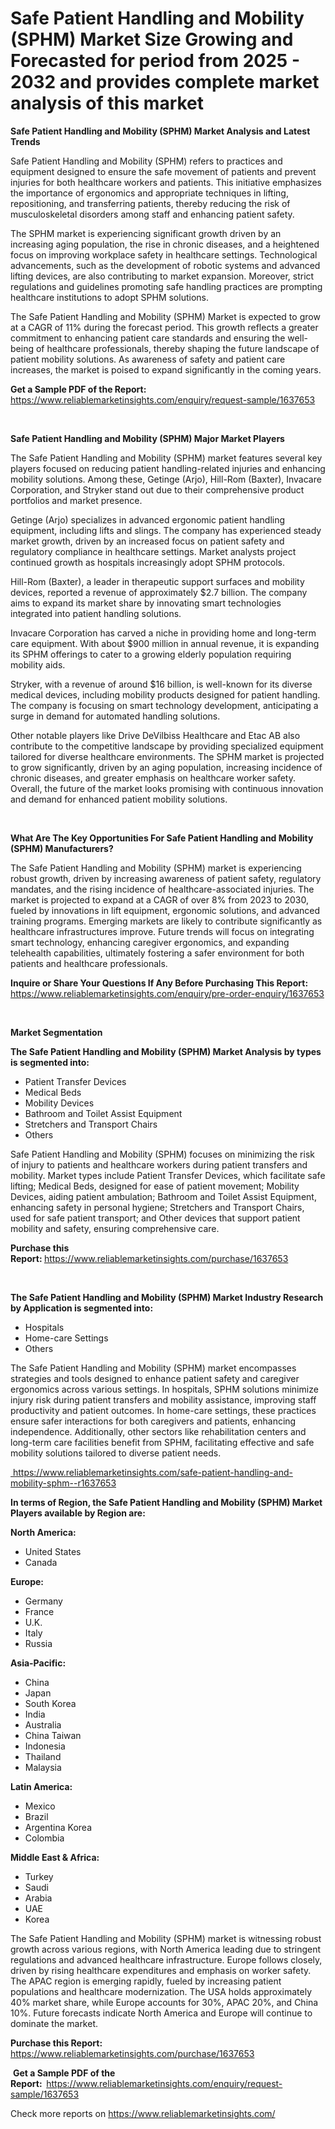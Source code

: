 <p><h1>Safe Patient Handling and Mobility (SPHM) Market Size Growing and Forecasted for period from 2025 - 2032 and provides complete market analysis of this market</h1></p><p><strong>Safe Patient Handling and Mobility (SPHM) Market Analysis and Latest Trends</strong></p>
<p><p>Safe Patient Handling and Mobility (SPHM) refers to practices and equipment designed to ensure the safe movement of patients and prevent injuries for both healthcare workers and patients. This initiative emphasizes the importance of ergonomics and appropriate techniques in lifting, repositioning, and transferring patients, thereby reducing the risk of musculoskeletal disorders among staff and enhancing patient safety.</p><p>The SPHM market is experiencing significant growth driven by an increasing aging population, the rise in chronic diseases, and a heightened focus on improving workplace safety in healthcare settings. Technological advancements, such as the development of robotic systems and advanced lifting devices, are also contributing to market expansion. Moreover, strict regulations and guidelines promoting safe handling practices are prompting healthcare institutions to adopt SPHM solutions.</p><p>The Safe Patient Handling and Mobility (SPHM) Market is expected to grow at a CAGR of 11% during the forecast period. This growth reflects a greater commitment to enhancing patient care standards and ensuring the well-being of healthcare professionals, thereby shaping the future landscape of patient mobility solutions. As awareness of safety and patient care increases, the market is poised to expand significantly in the coming years.</p></p>
<p><strong>Get a Sample PDF of the Report:&nbsp;</strong> <a href="https://www.reliablemarketinsights.com/enquiry/request-sample/1637653?utm_campaign=3268&utm_medium=2&utm_source=Github&utm_content=ia&utm_term=23032025&utm_id=safe-patient-handling-and-mobility-sphm">https://www.reliablemarketinsights.com/enquiry/request-sample/1637653</a></p>
<p>&nbsp;</p>
<p><strong>Safe Patient Handling and Mobility (SPHM) Major Market Players</strong></p>
<p><p>The Safe Patient Handling and Mobility (SPHM) market features several key players focused on reducing patient handling-related injuries and enhancing mobility solutions. Among these, Getinge (Arjo), Hill-Rom (Baxter), Invacare Corporation, and Stryker stand out due to their comprehensive product portfolios and market presence.</p><p>Getinge (Arjo) specializes in advanced ergonomic patient handling equipment, including lifts and slings. The company has experienced steady market growth, driven by an increased focus on patient safety and regulatory compliance in healthcare settings. Market analysts project continued growth as hospitals increasingly adopt SPHM protocols.</p><p>Hill-Rom (Baxter), a leader in therapeutic support surfaces and mobility devices, reported a revenue of approximately $2.7 billion. The company aims to expand its market share by innovating smart technologies integrated into patient handling solutions. </p><p>Invacare Corporation has carved a niche in providing home and long-term care equipment. With about $900 million in annual revenue, it is expanding its SPHM offerings to cater to a growing elderly population requiring mobility aids.</p><p>Stryker, with a revenue of around $16 billion, is well-known for its diverse medical devices, including mobility products designed for patient handling. The company is focusing on smart technology development, anticipating a surge in demand for automated handling solutions.</p><p>Other notable players like Drive DeVilbiss Healthcare and Etac AB also contribute to the competitive landscape by providing specialized equipment tailored for diverse healthcare environments. The SPHM market is projected to grow significantly, driven by an aging population, increasing incidence of chronic diseases, and greater emphasis on healthcare worker safety. Overall, the future of the market looks promising with continuous innovation and demand for enhanced patient mobility solutions.</p></p>
<p>&nbsp;</p>
<p><strong>What Are The Key Opportunities For Safe Patient Handling and Mobility (SPHM) Manufacturers?</strong></p>
<p><p>The Safe Patient Handling and Mobility (SPHM) market is experiencing robust growth, driven by increasing awareness of patient safety, regulatory mandates, and the rising incidence of healthcare-associated injuries. The market is projected to expand at a CAGR of over 8% from 2023 to 2030, fueled by innovations in lift equipment, ergonomic solutions, and advanced training programs. Emerging markets are likely to contribute significantly as healthcare infrastructures improve. Future trends will focus on integrating smart technology, enhancing caregiver ergonomics, and expanding telehealth capabilities, ultimately fostering a safer environment for both patients and healthcare professionals.</p></p>
<p><strong>Inquire or Share Your Questions If Any Before Purchasing This Report:</strong> <a href="https://www.reliablemarketinsights.com/enquiry/pre-order-enquiry/1637653?utm_campaign=3268&utm_medium=2&utm_source=Github&utm_content=ia&utm_term=23032025&utm_id=safe-patient-handling-and-mobility-sphm">https://www.reliablemarketinsights.com/enquiry/pre-order-enquiry/1637653</a></p>
<p>&nbsp;</p>
<p><strong>Market Segmentation</strong></p>
<p><strong>The Safe Patient Handling and Mobility (SPHM) Market Analysis by types is segmented into:</strong></p>
<p><ul><li>Patient Transfer Devices</li><li>Medical Beds</li><li>Mobility Devices</li><li>Bathroom and Toilet Assist Equipment</li><li>Stretchers and Transport Chairs</li><li>Others</li></ul></p>
<p><p>Safe Patient Handling and Mobility (SPHM) focuses on minimizing the risk of injury to patients and healthcare workers during patient transfers and mobility. Market types include Patient Transfer Devices, which facilitate safe lifting; Medical Beds, designed for ease of patient movement; Mobility Devices, aiding patient ambulation; Bathroom and Toilet Assist Equipment, enhancing safety in personal hygiene; Stretchers and Transport Chairs, used for safe patient transport; and Other devices that support patient mobility and safety, ensuring comprehensive care.</p></p>
<p><strong>Purchase this Report:&nbsp;</strong><a href="https://www.reliablemarketinsights.com/purchase/1637653?utm_campaign=3268&utm_medium=2&utm_source=Github&utm_content=ia&utm_term=23032025&utm_id=safe-patient-handling-and-mobility-sphm">https://www.reliablemarketinsights.com/purchase/1637653</a></p>
<p>&nbsp;</p>
<p><strong>The Safe Patient Handling and Mobility (SPHM) Market Industry Research by Application is segmented into:</strong></p>
<p><ul><li>Hospitals</li><li>Home-care Settings</li><li>Others</li></ul></p>
<p><p>The Safe Patient Handling and Mobility (SPHM) market encompasses strategies and tools designed to enhance patient safety and caregiver ergonomics across various settings. In hospitals, SPHM solutions minimize injury risk during patient transfers and mobility assistance, improving staff productivity and patient outcomes. In home-care settings, these practices ensure safer interactions for both caregivers and patients, enhancing independence. Additionally, other sectors like rehabilitation centers and long-term care facilities benefit from SPHM, facilitating effective and safe mobility solutions tailored to diverse patient needs.</p></p>
<p><a href="https://www.reliablemarketinsights.com/safe-patient-handling-and-mobility-sphm--r1637653?utm_campaign=3268&utm_medium=2&utm_source=Github&utm_content=ia&utm_term=23032025&utm_id=safe-patient-handling-and-mobility-sphm">&nbsp;https://www.reliablemarketinsights.com/safe-patient-handling-and-mobility-sphm--r1637653</a></p>
<p><strong>In terms of Region, the Safe Patient Handling and Mobility (SPHM) Market Players available by Region are:</strong></p>
<p>
    <p> <strong> North America: </strong>
        <ul>
            <li>United States</li>
            <li>Canada</li>
        </ul>
        </p> 
    <p> <strong> Europe: </strong>
        <ul>
            <li>Germany</li>
            <li>France</li>
            <li>U.K.</li>
            <li>Italy</li>
            <li>Russia</li>
        </ul>
        </p> 
    <p> <strong> Asia-Pacific: </strong>
        <ul>
            <li>China</li>
            <li>Japan</li>
            <li>South Korea</li>
            <li>India</li>
            <li>Australia</li>
            <li>China Taiwan</li>
            <li>Indonesia</li>
            <li>Thailand</li>
            <li>Malaysia</li>
        </ul>
        </p> 
    <p> <strong> Latin America: </strong>
        <ul>
            <li>Mexico</li>
            <li>Brazil</li>
            <li>Argentina Korea</li>
            <li>Colombia</li>
        </ul>
        </p> 
    <p> <strong> Middle East & Africa: </strong>
        <ul>
            <li>Turkey</li>
            <li>Saudi</li>
            <li>Arabia</li>
            <li>UAE</li>
            <li>Korea</li>
        </ul>
    </p>
    </p>
<p><p>The Safe Patient Handling and Mobility (SPHM) market is witnessing robust growth across various regions, with North America leading due to stringent regulations and advanced healthcare infrastructure. Europe follows closely, driven by rising healthcare expenditures and emphasis on worker safety. The APAC region is emerging rapidly, fueled by increasing patient populations and healthcare modernization. The USA holds approximately 40% market share, while Europe accounts for 30%, APAC 20%, and China 10%. Future forecasts indicate North America and Europe will continue to dominate the market.</p></p>
<p><strong>Purchase this Report: </strong><a href="https://www.reliablemarketinsights.com/purchase/1637653?utm_campaign=3268&utm_medium=2&utm_source=Github&utm_content=ia&utm_term=23032025&utm_id=safe-patient-handling-and-mobility-sphm">https://www.reliablemarketinsights.com/purchase/1637653</a></p>
<p>&nbsp;<strong>Get a Sample PDF of the Report:&nbsp;&nbsp;</strong><a href="https://www.reliablemarketinsights.com/enquiry/request-sample/1637653?utm_campaign=3268&utm_medium=2&utm_source=Github&utm_content=ia&utm_term=23032025&utm_id=safe-patient-handling-and-mobility-sphm">https://www.reliablemarketinsights.com/enquiry/request-sample/1637653</a></p>
<p><strong></strong></p>
<p>Check more reports on <a href="https://www.reliablemarketinsights.com/?utm_campaign=3268&utm_medium=2&utm_source=Github&utm_content=ia&utm_term=23032025&utm_id=safe-patient-handling-and-mobility-sphm">https://www.reliablemarketinsights.com/</a></p>